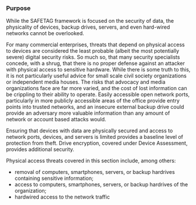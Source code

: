 
### Purpose

While the SAFETAG framework is focused on the security of data, the physicality of devices, backup drives, servers, and even hard-wired networks cannot be overlooked.

For many commercial enterprises, threats that depend on physical access to devices are considered the least probable (albeit the most potentially severe) digital security risks. So much so, that many security specialists concede, with a shrug, that there is no proper defense against an attacker with physical access to sensitive hardware.  While there is some truth to this, it is not particularly useful advice for small scale civil society organizations or independent media houses. The risks that advocacy and media organizations face are far more varied, and the cost of lost information can be crippling to their ability to operate.  Easily accessible open  network ports, particularly in more publicly accessible areas of the office provide entry points into trusted networks, and an insecure external backup drive could provide an adversary more valuable information than any amount of network or account based attacks would.

Ensuring that devices with data are physically secured and access to network ports, devices, and servers is limited provides a baseline level of protection from theft. Drive encryption, covered under Device Assessment, provides additional security.

Physical access threats covered in this section include, among others:

  * removal of computers, smartphones, servers, or backup hardrives containing sensitive information;
  * access to computers, smartphones, servers, or backup hardrives of the organization;
  * hardwired access to the network traffic

